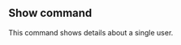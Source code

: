 <!-- usedin: [ _legacy_docker/Toolbelt] - post: -->


## Show command

This command shows details about a single user.


